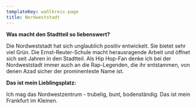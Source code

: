 ```yaml
---
templateKey: wahlkreis-page
title: Nordweststadt
---
```

**Was macht den Stadtteil so liebenswert?**

Die Nordweststadt hat sich unglaublich positiv entwickelt. Sie bietet sehr viel Grün. Die Ernst-Reuter-Schule macht herausragende Arbeit und öffnet sich seit Jahren in den  Stadtteil. Als Hip Hop-Fan denke ich bei der Nordweststadt immer auch an die Rap-Legenden, die ihr entstammen, von denen Azad sicher der prominenteste Name ist. 

**Das ist mein Lieblingsplatz:**

Ich mag das Nordwestzentrum - trubelig, bunt, bodenständig. Das ist mein Frankfurt im Kleinen.